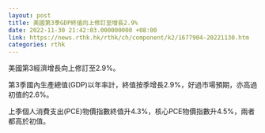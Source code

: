 ```yaml
---
layout: post
title: 美國第3季GDP終值向上修訂至增長2.9%
date: 2022-11-30 21:42:03.000000000 +08:00
link: https://news.rthk.hk/rthk/ch/component/k2/1677904-20221130.htm
categories: rthk
---
```


美國第3經濟增長向上修訂至2.9%。

第3季國內生產總值(GDP)以年率計，終值按季增長2.9%，好過市場預期，亦高過初值的2.6%。

上季個人消費支出(PCE)物價指數終值升4.3%，核心PCE物價指數升4.5%，兩者都高於初值。
